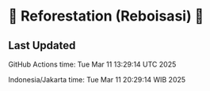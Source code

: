 
# 🌳 Reforestation (Reboisasi) 🌲

## Last Updated

GitHub Actions time: Tue Mar 11 13:29:14 UTC 2025

Indonesia/Jakarta time: Tue Mar 11 20:29:14 WIB 2025

